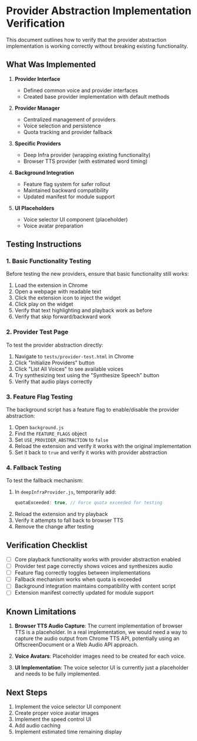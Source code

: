 # Provider Abstraction Implementation Verification

This document outlines how to verify that the provider abstraction implementation is working correctly without breaking existing functionality.

## What Was Implemented

1. **Provider Interface**
   - Defined common voice and provider interfaces
   - Created base provider implementation with default methods

2. **Provider Manager**
   - Centralized management of providers
   - Voice selection and persistence
   - Quota tracking and provider fallback

3. **Specific Providers**
   - Deep Infra provider (wrapping existing functionality)
   - Browser TTS provider (with estimated word timing)

4. **Background Integration**
   - Feature flag system for safer rollout
   - Maintained backward compatibility
   - Updated manifest for module support

5. **UI Placeholders**
   - Voice selector UI component (placeholder)
   - Voice avatar preparation

## Testing Instructions

### 1. Basic Functionality Testing

Before testing the new providers, ensure that basic functionality still works:

1. Load the extension in Chrome
2. Open a webpage with readable text
3. Click the extension icon to inject the widget
4. Click play on the widget
5. Verify that text highlighting and playback work as before
6. Verify that skip forward/backward work

### 2. Provider Test Page

To test the provider abstraction directly:

1. Navigate to `tests/provider-test.html` in Chrome
2. Click "Initialize Providers" button
3. Click "List All Voices" to see available voices
4. Try synthesizing text using the "Synthesize Speech" button
5. Verify that audio plays correctly

### 3. Feature Flag Testing

The background script has a feature flag to enable/disable the provider abstraction:

1. Open `background.js`
2. Find the `FEATURE_FLAGS` object
3. Set `USE_PROVIDER_ABSTRACTION` to `false`
4. Reload the extension and verify it works with the original implementation
5. Set it back to `true` and verify it works with provider abstraction

### 4. Fallback Testing

To test the fallback mechanism:

1. In `deepInfraProvider.js`, temporarily add:
   ```javascript
   quotaExceeded: true, // Force quota exceeded for testing
   ```
2. Reload the extension and try playback
3. Verify it attempts to fall back to browser TTS
4. Remove the change after testing

## Verification Checklist

- [ ] Core playback functionality works with provider abstraction enabled
- [ ] Provider test page correctly shows voices and synthesizes audio
- [ ] Feature flag correctly toggles between implementations
- [ ] Fallback mechanism works when quota is exceeded
- [ ] Background integration maintains compatibility with content script
- [ ] Extension manifest correctly updated for module support

## Known Limitations

1. **Browser TTS Audio Capture**: The current implementation of browser TTS is a placeholder. In a real implementation, we would need a way to capture the audio output from Chrome TTS API, potentially using an OffscreenDocument or a Web Audio API approach.

2. **Voice Avatars**: Placeholder images need to be created for each voice.

3. **UI Implementation**: The voice selector UI is currently just a placeholder and needs to be fully implemented.

## Next Steps

1. Implement the voice selector UI component
2. Create proper voice avatar images
3. Implement the speed control UI
4. Add audio caching
5. Implement estimated time remaining display 